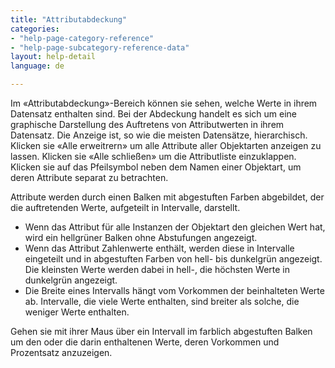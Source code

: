 ```yaml
---
title: "Attributabdeckung"
categories:
- "help-page-category-reference"
- "help-page-subcategory-reference-data"
layout: help-detail
language: de

---
```


Im &laquo;Attributabdeckung&raquo;-Bereich können sie sehen, welche Werte in ihrem Datensatz enthalten sind. Bei der Abdeckung handelt es sich um eine graphische Darstellung des Auftretens von Attributwerten in ihrem Datensatz. Die Anzeige ist, so wie die meisten Datensätze, hierarchisch. Klicken sie &laquo;Alle erweitrern&raquo; um alle Attribute aller Objektarten anzeigen zu lassen. Klicken sie &laquo;Alle schließen&raquo; um die Attributliste einzuklappen. Klicken sie auf das Pfeilsymbol neben dem Namen einer Objektart, um deren Attribute separat zu betrachten.

Attribute werden durch einen Balken mit abgestuften Farben abgebildet, der die auftretenden Werte, aufgeteilt in Intervalle, darstellt.

  * Wenn das Attribut für alle Instanzen der Objektart den gleichen Wert hat, wird ein hellgrüner Balken ohne Abstufungen angezeigt.
  * Wenn das Attribut Zahlenwerte enthält, werden diese in Intervalle eingeteilt und in abgestuften Farben von hell- bis dunkelgrün angezeigt. Die kleinsten Werte werden dabei in hell-, die höchsten Werte in dunkelgrün angezeigt.
  * Die Breite eines Intervalls hängt vom Vorkommen der beinhalteten Werte ab. Intervalle, die viele Werte enthalten, sind breiter als solche, die weniger Werte enthalten.
  
Gehen sie mit ihrer Maus über ein Intervall im farblich abgestuften Balken um den oder die darin enthaltenen Werte, deren Vorkommen und Prozentsatz anzuzeigen.